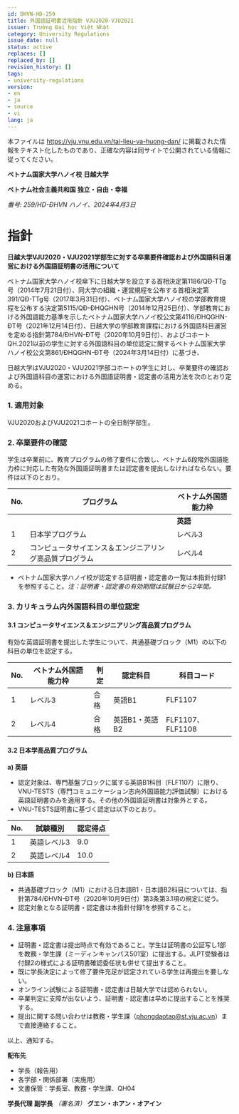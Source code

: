 ```yaml
---
id: DHVN-HD-259
title: 外国語証明書活用指針 VJU2020-VJU2021
issuer: Trường Đại học Việt Nhật
category: University Regulations
issue_date: null
status: active
replaces: []
replaced_by: []
revision_history: []
tags:
- university-regulations
version:
- en
- ja
- source
- vi
lang: ja
---
```

本ファイルは https://vju.vnu.edu.vn/tai-lieu-va-huong-dan/ に掲載された情報をテキスト化したものであり、正確な内容は同サイトで公開されている情報に従ってください。

**ベトナム国家大学ハノイ校**
**日越大学**

**ベトナム社会主義共和国**
**独立・自由・幸福**

*番号: 259/HD-ĐHVN*
*ハノイ、2024年4月3日*

# 指針

**日越大学VJU2020・VJU2021学部生に対する卒業要件確認および外国語科目運営における外国語証明書の活用について**

ベトナム国家大学ハノイ校傘下に日越大学を設立する首相決定第1186/QĐ-TTg号（2014年7月21日付）、同大学の組織・運営規程を公布する首相決定第391/QĐ-TTg号（2017年3月31日付）、ベトナム国家大学ハノイ校の学部教育規程を公布する決定第5115/QĐ-ĐHQGHN号（2014年12月25日付）、学部教育における外国語能力基準を示したベトナム国家大学ハノイ校公文第4116/ĐHQGHN-ĐT号（2021年12月14日付）、日越大学の学部教育課程における外国語科目運営を定める指針第784/ĐHVN-ĐT号（2020年10月9日付）、およびコホートQH.2021以前の学生に対する外国語科目の単位認定に関するベトナム国家大学ハノイ校公文第861/ĐHQGHN-ĐT号（2024年3月14日付）に基づき、

日越大学はVJU2020・VJU2021学部コホートの学生に対し、卒業要件の確認および外国語科目の運営における外国語証明書・認定書の活用方法を次のとおり定める。

### 1. 適用対象

VJU2020およびVJU2021コホートの全日制学部生。

### 2. 卒業要件の確認

学生は卒業前に、教育プログラムの修了要件に合致し、ベトナム6段階外国語能力枠に対応した有効な外国語証明書または認定書を提出しなければならない。要件は以下のとおり。

| No. | プログラム | ベトナム外国語能力枠 |
| --- | --- | --- |
| | | **英語** | **日本語** |
| 1 | 日本学プログラム | レベル3 | レベル4 |
| 2 | コンピュータサイエンス＆エンジニアリング高品質プログラム | レベル4 | – |

- ベトナム国家大学ハノイ校が認定する証明書・認定書の一覧は本指針付録1を参照すること。*注：証明書・認定書の有効期間は試験日から2年間。*

### 3. カリキュラム内外国語科目の単位認定

#### 3.1 コンピュータサイエンス＆エンジニアリング高品質プログラム

有効な英語証明書を提出した学生について、共通基礎ブロック（M1）の以下の科目の単位を認定する。

| No. | ベトナム外国語能力枠 | 判定 | 認定科目 | 科目コード |
| --- | --- | --- | --- | --- |
| 1 | レベル3 | 合格 | 英語B1 | FLF1107 |
| 2 | レベル4 | 合格 | 英語B1・英語B2 | FLF1107、FLF1108 |

#### 3.2 日本学高品質プログラム

**a) 英語**

- 認定対象は、専門基盤ブロックに属する英語B1科目（FLF1107）に限り、VNU-TESTS（専門コミュニケーション志向外国語能力評価試験）における英語証明書のみを適用する。その他の外国語証明書は対象外とする。
- VNU-TESTS証明書に基づく認定は以下のとおり。

| No. | 試験種別 | 認定得点 |
| --- | --- | --- |
| 1 | 英語レベル3 | 9.0 |
| 2 | 英語レベル4 | 10.0 |

**b) 日本語**

- 共通基礎ブロック（M1）における日本語B1・日本語B2科目については、指針第784/ĐHVN-ĐT号（2020年10月9日付）第3条第3.1項の規定に従う。
- 認定対象となる証明書・認定書は本指針付録1を参照すること。

### 4. 注意事項

- 証明書・認定書は提出時点で有効であること。学生は証明書の公証写し1部を教務・学生課（ミーディンキャンパス501室）に提出する。JLPT受験者は付録2の様式による証明書確認委任状も併せて提出すること。
- 既に学長決定によって修了要件充足が認定されている学生は再提出を要しない。
- オンライン試験による証明書・認定書は日越大学では認められない。
- 卒業判定に支障が出ないよう、証明書・認定書は早めに提出することを推奨する。
- 提出に関する問い合わせは教務・学生課（phongdaotao@st.vju.ac.vn）まで直接連絡すること。

以上、通知する。

**配布先**
- 学長（報告用）
- 各学部・関係部署（実施用）
- 文書保管：学長室、教務・学生課、QH04

**学長代理**
**副学長**
*（署名済）*
**グエン・ホアン・オアイン**